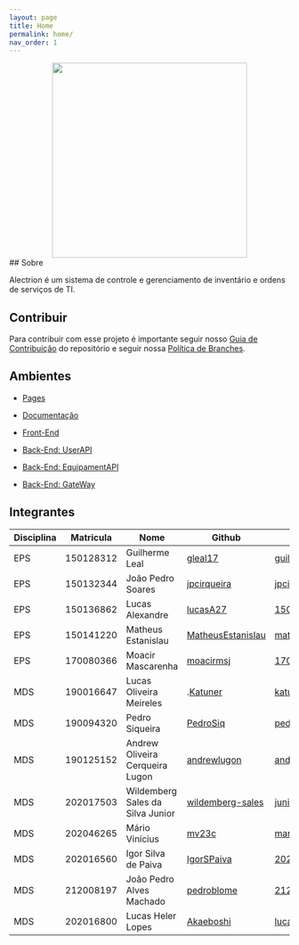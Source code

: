 ```yaml
---
layout: page
title: Home
permalink: home/
nav_order: 1
---
```


<div align="center">
    <img src="https://github.com/fga-eps-mds/2022-1-Sistema-de-Controle-de-Ordem-de-Servico-DOC/blob/gh-pages/docs/documentation/Documentos/Identidade%20Visual/S%C3%ADmbolo_Alectrion.png?raw=true)" height="350px" width="350px">
</div>
## Sobre

Alectrion é um sistema de controle e gerenciamento de inventário e ordens de serviços de TI.

## Contribuir
Para contribuir com esse projeto é importante seguir nosso [Guia de Contribuição](docs\documentation\Documentos\guia-contribuicao.md) do repositório e seguir nossa [Política de Branches](docs\documentation\Documentos\politicas-branch.md).

## Ambientes


- [Pages](https://fga-eps-mds.github.io/2022-1-Sistema-de-Controle-de-Ordem-de-Servico-DOC/home/)


- [Documentação](https://github.com/fga-eps-mds/2022-1-Sistema-de-Controle-de-Ordem-de-Servico-DOC)

- [Front-End](https://github.com/fga-eps-mds/2022-1-SGPTI-FrontEnd)

- [Back-End: UserAPI](https://github.com/fga-eps-mds/2022-1-SGPTI-UserAPI)
  
- [Back-End: EquipamentAPI](https://github.com/fga-eps-mds/2022-1-SGPTI-EquipamentApi) 

- [Back-End: GateWay](https://github.com/fga-eps-mds/2022-1-SGPTI-Gateway) 



## Integrantes

| Disciplina | Matricula | Nome | Github | E-mail |
|------------|-----------|------|--------|--------|
|EPS|150128312|Guilherme Leal|[gleal17](https://github.com/gleal17)|guilhermelml@gmail.com|
|EPS|150132344|João Pedro Soares|[jpcirqueira](https://github.com/jpcirqueira)|jpcirqueira81@gmail.com|
|EPS|150136862|Lucas Alexandre|[lucasA27](https://github.com/lucasA27)|150136862@aluno.unb.br|
|EPS|150141220|Matheus Estanislau|[MatheusEstanislau](https://github.com/MatheusEstanislau)|matheus.estanislau@icloud.com|
|EPS|170080366|Moacir Mascarenha|[moacirmsj](https://github.com/moacirmsj)|170080366@aluno.unb.br|
|MDS|190016647|Lucas Oliveira Meireles|.[Katuner](https://github.com/Katuner)|katunerx@gmail.com|
|MDS|190094320|Pedro Siqueira|[PedroSiq](https://github.com/PedroSiq)|pedroaugustossiqueira@gmail.com|
|MDS|190125152|Andrew Oliveira Cerqueira Lugon|[andrewlugon](https://github.com/andrewlugon)|andrewlugon000@gmail.com|
|MDS|202017503|Wildemberg Sales da Silva Junior|[wildemberg-sales](https://github.com/wildemberg-sales)|junior_sales2010@hotmail.com|
|MDS|202046265|Mário Vinícius|[mv23c](https://github.com/mv23c)|mario.mvbc@gmail.com|
|MDS|202016560|Igor Silva de Paiva|[IgorSPaiva](https://github.com/IgorSPaiva)|202016560@aluno.unb.br|
|MDS|212008197|João Pedro Alves Machado|[pedroblome](https://github.com/pedroblome)|212008197@aluno.unb.br|
|MDS|202016800|Lucas Heler Lopes|[Akaeboshi](https://github.com/Akaeboshi) |lucasheler3@gmail.com| 
